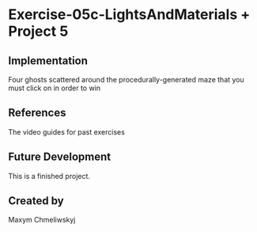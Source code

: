 # Exercise-05c-LightsAndMaterials + Project 5

## Implementation
Four ghosts scattered around the procedurally-generated maze that you must click on in order to win
## References
The video guides for past exercises
## Future Development
This is a finished project.
## Created by
Maxym Chmeliwskyj
